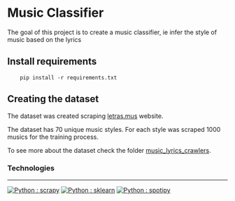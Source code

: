 # Music Classifier

The goal of this project is to create a music classifier, ie infer the style of music based on the lyrics

## Install requirements
```
    pip install -r requirements.txt
```

## Creating the dataset
The dataset was created scraping [letras.mus](https://www.letras.mus.br) website. 

The dataset has 70 unique music styles. For each style was scraped 1000 musics for the training process. 

To see more about the dataset check the folder [music_lyrics_crawlers](https://github.com/PauloCarneiro99/MusicClassifier/tree/master/music_lyrics_crawlers).

<!-- ## Pre-processing strategies

## Classifiers

## Results -->

### Technologies
---
[![Python : scrapy](https://img.shields.io/badge/Python-Scrapy-yellow)](https://scrapy.org/)
[![Python : sklearn](https://img.shields.io/badge/Python-Sklearn-blue)](https://scikit-learn.org/stable/#)
[![Python : spotipy](https://img.shields.io/badge/Python-Spotipy-green)](https://spotipy.readthedocs.io/en/latest/)
